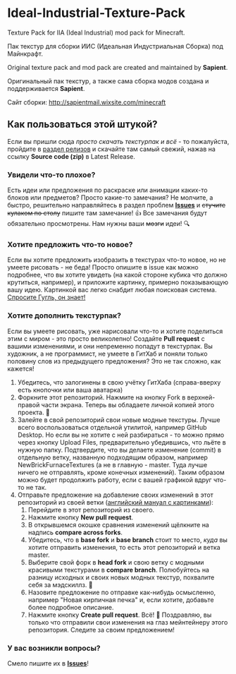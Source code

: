 # Ideal-Industrial-Texture-Pack

Texture Pack for IIA (Ideal Industrial) mod pack for Minecraft.

Пак текстур для сборки ИИС (Идеальная Индустриальная Сборка) под Майнкрафт.


Original texture pack and mod pack are created and maintained by **Sapient**.

Оригинальный пак текстур, а также сама сборка модов создана и поддерживается **Sapient**.

Сайт сборки: http://sapientmail.wixsite.com/minecraft


## Как пользоваться этой штукой?

Если вы пришли сюда *просто скачать текстурпак и всё* - то пожалуйста, пройдите в [раздел релизов](https://github.com/IdealIndustrial/Ideal-Industial-Texture-Pack/releases) и скачайте там самый свежий, нажав на ссылку **Source code (zip)** в Latest Release.


### Увидели что-то плохое? 
Есть идеи или предложения по раскраске или анимации каких-то блоков или предметов? Просто какие-то замечания?
Не молчите, а быстро, решительно направляйтесь в раздел проблем [**Issues**](https://github.com/IdealIndustrial/Ideal-Industial-Texture-Pack/issues) и ~~стучите кулаком по столу~~ пишите там замечание! :+1:
Все замечания будут обязательно просмотрены. Нам нужны ваши ~~мозги~~ идеи! :mag:

### Хотите предложить что-то новое?
Если вы хотите предложить изобразить в текстурах что-то новое, но не умеете рисовать - не беда! Просто опишите в issue как можно подробнее, что вы хотите увидеть (на какой стороне кубика что должно крутиться, например), и приложите картинку, примерно показывающую вашу идею. Картинкой вас легко снабдит любая поисковая система. [Спросите Гугль, он знает!](https://images.google.com)

### Хотите дополнить текстурпак?
Если вы умеете рисовать, уже нарисовали что-то и хотите поделиться этим с миром - это просто великолепно! Создайте **Pull request** с вашими изменениями, и они непременно попадут в текстурпак.
Вы художник, а не программист, не умеете в ГитХаб и поняли только половину слов из предыдущего предложения? Это не так сложно, как кажется!
1. Убедитесь, что залогинены в свою учётку ГитХаба (справа-вверху есть кнопочки или ваша аватарка)
2. Форкните этот репозиторий. Нажмите на кнопку Fork в верхней-правой части экрана. Теперь вы обладаете личной копией этого проекта. :metal:
3. Залейте в свой репозиторий свои новые модные текстуры. Лучше всего воспользоваться отдельной утилитой, например GitHub Desktop. Но если вы не хотите с ней разбираться - то можно прямо через кнопку Upload Files, предварительно убедившись, что льёте в нужную папку. Подтвердите, что вы делаете изменение (commit) в отдельную ветку, названную подходящим образом, например NewBrickFurnaceTextures (а не в главную - master. Туда лучше ничего не отправлять, кроме конечных изменений). Таким образом можно будет продолжить работу, если с вашей графикой вдруг что-то не так. 
4. Отправьте предложение на добавление своих изменений в этот репозиторий из своей ветки ([английский мануал с картинками](https://help.github.com/articles/creating-a-pull-request-from-a-fork/)):
   1. Перейдите в этот репозиторий из своего.
   2. Нажмите кнопку **New pull request**.
   3. В открывшемся окошке сравнения изменений щёлкните на надпись **compare across forks**.
   4. Убедитесь, что в **base fork** и **base branch** стоит то место, *куда* вы хотите отправить изменения, то есть этот репозиторий и ветка master. 
   5. Выберите свой форк в **head fork** и свою ветку с модными красивыми текстурами в **compare branch**. Полюбуйтесь на разницу исходных и своих новых модных текстур, похвалите себя за мэдскиллз. :cake:
   6. Назовите предложение по отправке как-нибудь осмысленно, например "Новая кирпичная печка" и, если хотите, добавьте более подробное описание.
   7. Нажмите кнопку **Create pull request**. Всё! :tada: Поздравляю, вы только что отправили свои изменения на глаз мейнтейнеру этого репозитория. Следите за своим предложением!

### У вас возникли вопросы?
Смело пишите их в [**Issues**](https://github.com/IdealIndustrial/Ideal-Industial-Texture-Pack/issues)!
